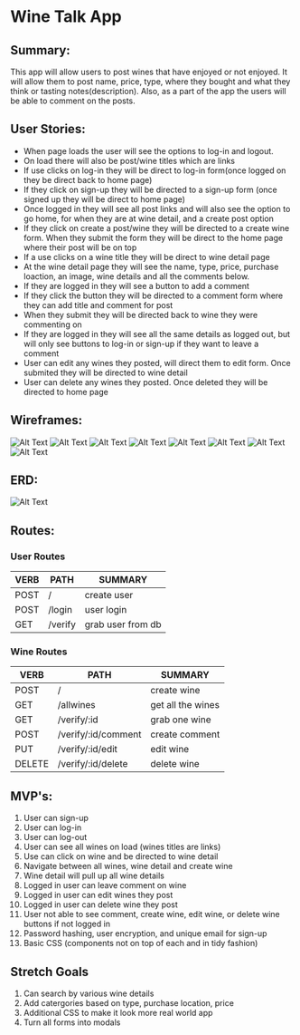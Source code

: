 # Wine Talk App

## Summary:
This app will allow users to post wines that have enjoyed or not enjoyed. It will allow them to post name, price, type, where they bought and what they think or tasting notes(description). Also, as a part of the app the users will be able to comment on the posts.

## User Stories:
* When page loads the user will see the options to log-in and logout.
* On load there will also be post/wine titles which are links
* If use clicks on log-in they will be direct to log-in form(once logged on they be direct back to home page)
* If they click on sign-up they will be directed to a sign-up form (once signed up they will be direct to home page)
* Once logged in they will see all post links and will also see the option to go home, for when they are at wine detail, and a create post option
* If they click on create a post/wine they will be directed to a create wine form. When they submit the form they will be direct to the home page where their post will be on top
* If a use clicks on a wine title they will be direct to wine detail page
* At the wine detail page they will see the name, type, price, purchase loaction, an image, wine details and all the comments below.
* If they are logged in they will see a button to add a comment
* If they click the button they will be directed to a comment form where they can add title and comment for post
* When they submit they will be directed back to wine they were commenting on
* If they are logged in they will see all the same details as logged out, but will only see buttons to log-in or sign-up if they want to leave a comment
* User can edit any wines they posted, will direct them to edit form. Once submited they will be directed to wine detail
* User can delete any wines they posted. Once deleted they will be directed to home page

## Wireframes:
![Alt Text](./wireframes/home-logged-in.jpg)
![Alt Text](./wireframes/home-logged-out.jpg)
![Alt Text](./wireframes/wine-details-logged-in.jpg)
![Alt Text](./wireframes/wine-details-logged-out.jpg)
![Alt Text](./wireframes/log-in-form.jpg)
![Alt Text](./wireframes/sign-up-form.jpg)
![Alt Text](./wireframes/comment-form.jpg)
![Alt Text](./wireframes/create-wine.jpg)
## ERD:
![Alt Text](./ERD.jpg)

## Routes:
### User Routes
VERB | PATH | SUMMARY
-----|------|--------
POST | /    | create user
POST | /login   | user login
GET | /verify   | grab user from db
### Wine Routes
VERB | PATH | SUMMARY
-----|------|--------
POST | /    | create wine
GET | /allwines   | get all the wines
GET | /verify/:id   | grab one wine
POST | /verify/:id/comment   | create comment
PUT | /verify/:id/edit   | edit wine
DELETE | /verify/:id/delete   | delete wine
## MVP's:
1. User can sign-up
1. User can log-in
1. User can log-out
1. User can see all wines on load (wines titles are links)
1. Use can click on wine and be directed to wine detail
1. Navigate between all wines, wine detail and create wine
1. Wine detail will pull up all wine details
1. Logged in user can leave comment on wine
1. Logged in user can edit wines they post
1. Logged in user can delete wine they post
1. User not able to see comment, create wine, edit wine, or delete wine buttons if not logged in
1. Password hashing, user encryption, and unique email for sign-up
1. Basic CSS (components not on top of each and in tidy fashion)

## Stretch Goals
1. Can search by various wine details
1. Add catergories based on type, purchase location, price
1. Additional CSS to make it look more real world app
1. Turn all forms into modals




